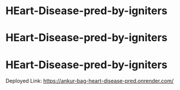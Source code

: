 ﻿# HEart-Disease-pred-by-igniters
# HEart-Disease-pred-by-igniters
# HEart-Disease-pred-by-igniters
Deployed Link:
https://ankur-bag-heart-disease-pred.onrender.com/
